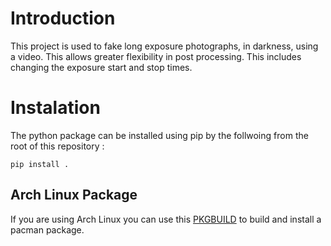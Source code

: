 # Introduction
This project is used to fake long exposure photographs, in darkness, using a video. This allows greater flexibility in post processing.
This includes changing the exposure start and stop times.

# Instalation

The python package can be installed using pip by the follwoing from the root of this repository :
```
pip install .
```

## Arch Linux Package

If you are using Arch Linux you can use this [PKGBUILD](https://gist.githubusercontent.com/JesseMFrey/db2d06e3caee3ad72fe1b4a991a4b80b/raw/7ff181b59b336f61559ef6c2cde4f8530fcc29c7/PKGBUILD) to build and install a pacman package.
